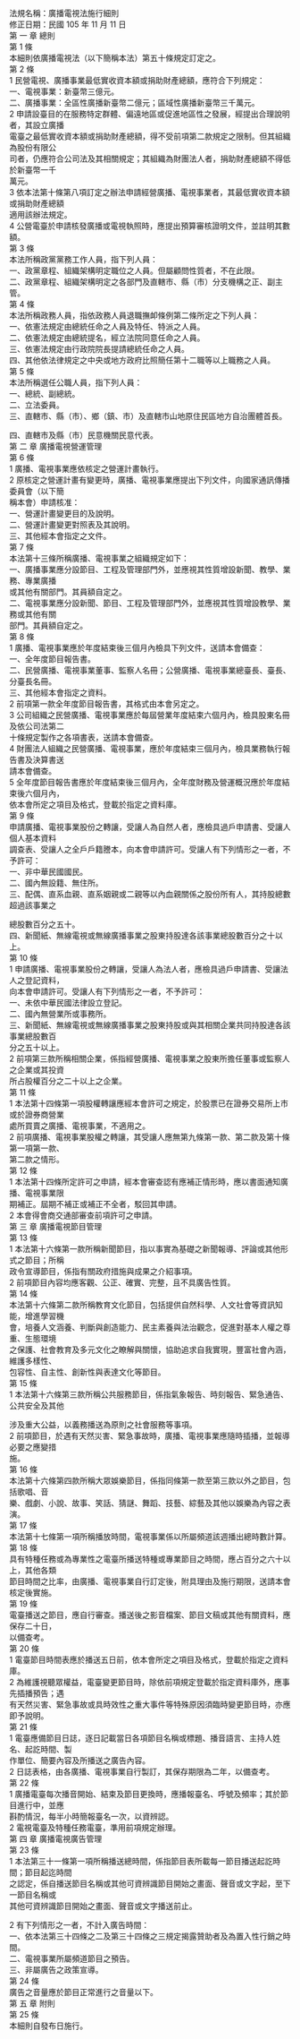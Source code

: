 法規名稱：廣播電視法施行細則  
修正日期：民國 105 年 11 月 11 日  
第 一 章 總則  
第 1 條  
本細則依廣播電視法（以下簡稱本法）第五十條規定訂定之。  
第 2 條  
1 民營電視、廣播事業最低實收資本額或捐助財產總額，應符合下列規定：  
一、電視事業：新臺幣三億元。  
二、廣播事業：全區性廣播新臺幣二億元；區域性廣播新臺幣三千萬元。  
2 申請設臺目的在服務特定群體、偏遠地區或促進地區性之發展，經提出合理說明者，其設立廣播  
電臺之最低實收資本額或捐助財產總額，得不受前項第二款規定之限制。但其組織為股份有限公  
司者，仍應符合公司法及其相關規定；其組織為財團法人者，捐助財產總額不得低於新臺幣一千  
萬元。  
3 依本法第十條第八項訂定之辦法申請經營廣播、電視事業者，其最低實收資本額或捐助財產總額  
適用該辦法規定。  
4 公營電臺於申請核發廣播或電視執照時，應提出預算審核證明文件，並註明其數額。  
第 3 條  
本法所稱政黨黨務工作人員，指下列人員：  
一、政黨章程、組織架構明定職位之人員。但屬顧問性質者，不在此限。  
二、政黨章程、組織架構明定之各部門及直轄市、縣（市）分支機構之正、副主管。  
第 4 條  
本法所稱政務人員，指依政務人員退職撫卹條例第二條所定之下列人員：  
一、依憲法規定由總統任命之人員及特任、特派之人員。  
二、依憲法規定由總統提名，經立法院同意任命之人員。  
三、依憲法規定由行政院院長提請總統任命之人員。  
四、其他依法律規定之中央或地方政府比照簡任第十二職等以上職務之人員。  
第 5 條  
本法所稱選任公職人員，指下列人員：  
一、總統、副總統。  
二、立法委員。  
三、直轄市、縣（市）、鄉（鎮、市）及直轄市山地原住民區地方自治團體首長。  


四、直轄市及縣（市）民意機關民意代表。  
第 二 章 廣播電視營運管理  
第 6 條  
1 廣播、電視事業應依核定之營運計畫執行。  
2 原核定之營運計畫有變更時，廣播、電視事業應提出下列文件，向國家通訊傳播委員會（以下簡  
稱本會）申請核准：  
一、營運計畫變更目的及說明。  
二、營運計畫變更對照表及其說明。  
三、其他經本會指定之文件。  
第 7 條  
本法第十三條所稱廣播、電視事業之組織規定如下：  
一、廣播事業應分設節目、工程及管理部門外，並應視其性質增設新聞、教學、業務、專業廣播  
或其他有關部門。其員額自定之。  
二、電視事業應分設新聞、節目、工程及管理部門外，並應視其性質增設教學、業務或其他有關  
部門。其員額自定之。  
第 8 條  
1 廣播、電視事業應於年度結束後三個月內檢具下列文件，送請本會備查：  
一、全年度節目報告書。  
二、民營廣播、電視事業董事、監察人名冊；公營廣播、電視事業總臺長、臺長、分臺長名冊。  
三、其他經本會指定之資料。  
2 前項第一款全年度節目報告書，其格式由本會另定之。  
3 公司組織之民營廣播、電視事業應於每屆營業年度結束六個月內，檢具股東名冊及依公司法第二  
十條規定製作之各項書表，送請本會備查。  
4 財團法人組織之民營廣播、電視事業，應於年度結束三個月內，檢具業務執行報告書及決算書送  
請本會備查。  
5 全年度節目報告書應於年度結束後三個月內，全年度財務及營運概況應於年度結束後六個月內，  
依本會所定之項目及格式，登載於指定之資料庫。  
第 9 條  
申請廣播、電視事業股份之轉讓，受讓人為自然人者，應檢具過戶申請書、受讓人個人基本資料  
調查表、受讓人之全戶戶籍謄本，向本會申請許可。受讓人有下列情形之一者，不予許可：  
一、非中華民國國民。  
二、國內無設籍、無住所。  
三、配偶、直系血親、直系姻親或二親等以內血親關係之股份所有人，其持股總數超過該事業之  


總股數百分之五十。  
四、新聞紙、無線電視或無線廣播事業之股東持股達各該事業總股數百分之十以上。  
第 10 條  
1 申請廣播、電視事業股份之轉讓，受讓人為法人者，應檢具過戶申請書、受讓法人之登記資料，  
向本會申請許可。受讓人有下列情形之一者，不予許可：  
一、未依中華民國法律設立登記。  
二、國內無營業所或事務所。  
三、新聞紙、無線電視或無線廣播事業之股東持股或與其相關企業共同持股達各該事業總股數百  
分之五十以上。  
2 前項第三款所稱相關企業，係指經營廣播、電視事業之股東所擔任董事或監察人之企業或其投資  
所占股權百分之二十以上之企業。  
第 11 條  
1 本法第十四條第一項股權轉讓應經本會許可之規定，於股票已在證券交易所上市或於證券商營業  
處所買賣之廣播、電視事業，不適用之。  
2 前項廣播、電視事業股權之轉讓，其受讓人應無第九條第一款、第二款及第十條第一項第一款、  
第二款之情形。  
第 12 條  
1 本法第十四條所定許可之申請，經本會審查認有應補正情形時，應以書面通知廣播、電視事業限  
期補正。屆期不補正或補正不全者，駁回其申請。  
2 本會得會商交通部審查前項許可之申請。  
第 三 章 廣播電視節目管理  
第 13 條  
1 本法第十六條第一款所稱新聞節目，指以事實為基礎之新聞報導、評論或其他形式之節目；所稱  
政令宣導節目，係指有關政府措施與成果之介紹事項。  
2 前項節目內容均應客觀、公正、確實、完整，且不具廣告性質。  
第 14 條  
本法第十六條第二款所稱教育文化節目，包括提供自然科學、人文社會等資訊知能，增進學習機  
會，培養人文涵養、判斷與創造能力、民主素養與法治觀念，促進對基本人權之尊重、生態環境  
之保護、社會教育及多元文化之瞭解與關懷，協助追求自我實現，豐富社會內涵，維護多樣性、  
包容性、自主性、創新性與表達文化等節目。  
第 15 條  
1 本法第十六條第三款所稱公共服務節目，係指氣象報告、時刻報告、緊急通告、公共安全及其他  


涉及重大公益，以義務播送為原則之社會服務等事項。  
2 前項節目，於遇有天然災害、緊急事故時，廣播、電視事業應隨時插播，並報導必要之應變措  
施。  
第 16 條  
本法第十六條第四款所稱大眾娛樂節目，係指同條第一款至第三款以外之節目，包括歌唱、音  
樂、戲劇、小說、故事、笑話、猜謎、舞蹈、技藝、綜藝及其他以娛樂為內容之表演。  
第 17 條  
本法第十七條第一項所稱播放時間，電視事業係以所屬頻道該週播出總時數計算。  
第 18 條  
具有特種任務或為專業性之電臺所播送特種或專業節目之時間，應占百分之六十以上，其他各類  
節目時間之比率，由廣播、電視事業自行訂定後，附具理由及施行期限，送請本會核定後實施。  
第 19 條  
電臺播送之節目，應自行審查。播送後之影音檔案、節目文稿或其他有關資料，應保存二十日，  
以備查考。  
第 20 條  
1 電臺節目時間表應於播送五日前，依本會所定之項目及格式，登載於指定之資料庫。  
2 為維護視聽眾權益，電臺變更節目時，除依前項規定登載於指定資料庫外，應事先插播預告；遇  
有天然災害、緊急事故或具時效性之重大事件等特殊原因須臨時變更節目時，亦應即予說明。  
第 21 條  
1 電臺應備節目日誌，逐日記載當日各項節目名稱或標題、播音語言、主持人姓名、起訖時間、製  
作單位、簡要內容及所播送之廣告內容。  
2 日誌表格，由各廣播、電視事業自行製訂，其保存期限為二年，以備查考。  
第 22 條  
1 廣播電臺每次播音開始、結束及節目更換時，應播報臺名、呼號及頻率；其於節目進行中，並應  
斟酌情況，每半小時簡報臺名一次，以資辨認。  
2 電視電臺及特種任務電臺，準用前項規定辦理。  
第 四 章 廣播電視廣告管理  
第 23 條  
1 本法第三十一條第一項所稱播送總時間，係指節目表所載每一節目播送起訖時間；節目起迄時間  
之認定，係自播送節目名稱或其他可資辨識節目開始之畫面、聲音或文字起，至下一節目名稱或  
其他可資辨識節目開始之畫面、聲音或文字播送前止。  


2 有下列情形之一者，不計入廣告時間：  
一、依本法第三十四條之二及第三十四條之三規定揭露贊助者及為置入性行銷之時間。  
二、電視事業所屬頻道節目之預告。  
三、非屬廣告之政策宣導。  
第 24 條  
廣告之音量應於節目正常進行之音量以下。  
第 五 章 附則  
第 25 條  
本細則自發布日施行。  


